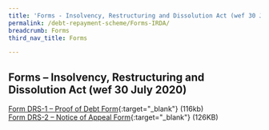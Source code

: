 ```yaml
---
title: 'Forms - Insolvency, Restructuring and Dissolution Act (wef 30 July 2020)'
permalink: /debt-repayment-scheme/Forms-IRDA/
breadcrumb: Forms
third_nav_title: Forms

---
```


Forms – Insolvency, Restructuring and Dissolution Act (wef 30 July 2020)
---
[Form DRS-1 – Proof of Debt Form](/files/FormDRS-1-ProofofDebtForm.pdf){:target="_blank"} (116kb)<br>
[Form DRS-2 – Notice of Appeal Form](/files/FormDRS-2-NoticeofAppealForm.pdf){:target="_blank"} (126KB)<br>

